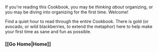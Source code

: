If you're reading this Cookbook, you may be _thinking about_ organizing, or you may be diving into organizing for the first time. Welcome!

Find a quiet hour to read through the entire Cookbook. There is gold (or avocado, or wild blackberries, to extend the metaphor) here to help make your first time as sane and fun as possible.

### [[Go Home|Home]]